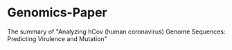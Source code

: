 # Genomics-Paper
The summary of "Analyzing hCov (human coronavirus) Genome Sequences: Predicting Virulence and Mutation"
